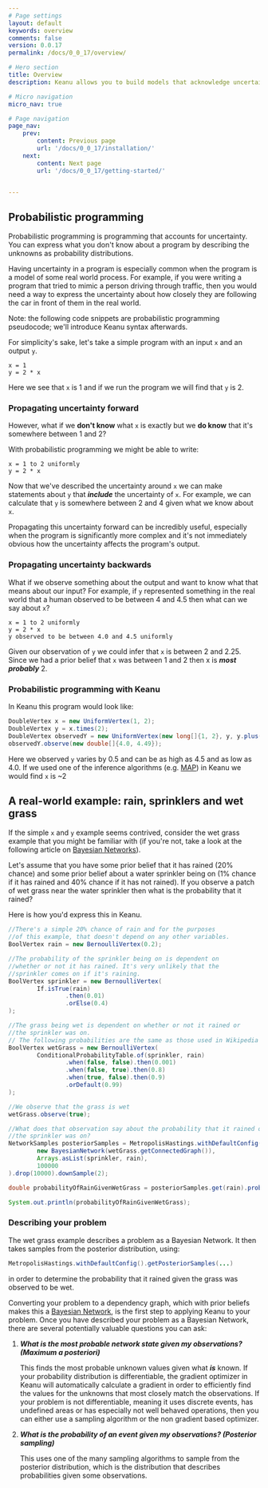 ```yaml
---
# Page settings
layout: default
keywords: overview
comments: false
version: 0.0.17
permalink: /docs/0_0_17/overview/

# Hero section
title: Overview
description: Keanu allows you to build models that acknowledge uncertainty

# Micro navigation
micro_nav: true

# Page navigation
page_nav:
    prev:
        content: Previous page
        url: '/docs/0_0_17/installation/'
    next:
        content: Next page
        url: '/docs/0_0_17/getting-started/'


---
```

## Probabilistic programming

Probabilistic programming is programming that accounts for uncertainty. You can express what you don't know about a
program by describing the unknowns as probability distributions. 

Having uncertainty in a program is especially common
when the program is a model of some real world process. For example, if you were writing a program that tried to mimic 
a person driving through traffic, then you would need a way to express the uncertainty about how closely they are following
the car in front of them in the real world.

Note: the following code snippets are probabilistic programming pseudocode; we'll introduce Keanu syntax afterwards. 

For simplicity's sake, let's take a simple program with an input `x` and an output `y`.

```
x = 1
y = 2 * x
``` 

Here we see that `x` is 1 and if we run the program we will find that `y` is 2.
 
### Propagating uncertainty forward

However, what if we **don't know** what `x` is exactly but we **do know** that it's somewhere between 1 and 2?

With probabilistic programming we might be able to write:

```
x = 1 to 2 uniformly
y = 2 * x
```

Now that we've described the uncertainty around `x` we can make statements about `y` that ***include*** the uncertainty
of `x`. For example, we can calculate that `y` is somewhere between 2 and 4 given what we know about `x`. 

Propagating this uncertainty forward can be incredibly useful, especially when the program is significantly more complex and it's 
not immediately obvious how the uncertainty affects the program's output.

### Propagating uncertainty backwards

What if we observe something about the output and want to know what that means about our input? For example, if `y`
represented something in the real world that a human observed to be between 4 and 4.5 then what can we say about `x`?

```
x = 1 to 2 uniformly
y = 2 * x
y observed to be between 4.0 and 4.5 uniformly
```

Given our observation of `y` we could infer that `x` is between 2 and 2.25. Since we had a prior belief that
`x` was between 1 and 2 then x is ***most probably*** 2.

### Probabilistic programming with Keanu

In Keanu this program would look like:

```java
DoubleVertex x = new UniformVertex(1, 2);
DoubleVertex y = x.times(2);
DoubleVertex observedY = new UniformVertex(new long[]{1, 2}, y, y.plus(0.5));
observedY.observe(new double[]{4.0, 4.49});
```

Here we observed `y` varies by 0.5 and can be as high as 4.5 and as low as 4.0. If we used one of the
inference algorithms (e.g. [MAP](https://en.wikipedia.org/wiki/Maximum_a_posteriori_estimation)) in Keanu we would find `x` is ~2

## A real-world example: rain, sprinklers and wet grass

If the simple `x` and `y` example seems contrived, consider the wet grass example that you might be familiar with
(if you're not, take a look at the following article on [Bayesian Networks](https://en.wikipedia.org/wiki/Bayesian_network)).

Let's assume that you have some prior belief that it has rained (20% chance) and some prior belief about a water 
sprinkler being on (1% chance if it has rained and 40% chance if it has not rained). If you observe a patch 
of wet grass near the water sprinkler then what is the probability that it rained?

Here is how you'd express this in Keanu.

```java
//There's a simple 20% chance of rain and for the purposes
//of this example, that doesn't depend on any other variables.
BoolVertex rain = new BernoulliVertex(0.2);

//The probability of the sprinkler being on is dependent on
//whether or not it has rained. It's very unlikely that the
//sprinkler comes on if it's raining.
BoolVertex sprinkler = new BernoulliVertex(
        If.isTrue(rain)
                .then(0.01)
                .orElse(0.4)
);

//The grass being wet is dependent on whether or not it rained or
//the sprinkler was on.
// The following probabilities are the same as those used in Wikipedia article linked above.
BoolVertex wetGrass = new BernoulliVertex(
        ConditionalProbabilityTable.of(sprinkler, rain)
                .when(false, false).then(0.001)
                .when(false, true).then(0.8)
                .when(true, false).then(0.9)
                .orDefault(0.99)
);

//We observe that the grass is wet
wetGrass.observe(true);

//What does that observation say about the probability that it rained or that
//the sprinkler was on?
NetworkSamples posteriorSamples = MetropolisHastings.withDefaultConfig().getPosteriorSamples(
        new BayesianNetwork(wetGrass.getConnectedGraph()),
        Arrays.asList(sprinkler, rain),
        100000
).drop(10000).downSample(2);

double probabilityOfRainGivenWetGrass = posteriorSamples.get(rain).probability(isRaining -> isRaining.scalar() == true);

System.out.println(probabilityOfRainGivenWetGrass);
```

### Describing your problem

The wet grass example describes a problem as a Bayesian Network. It then takes samples from the
posterior distribution, using:
 
 ```java
 MetropolisHastings.withDefaultConfig().getPosteriorSamples(...)
 ```
 
in order to determine the probability that it rained given the grass was observed
to be wet. 

Converting your problem to a dependency graph, which with prior beliefs makes this a 
[Bayesian Network](https://en.wikipedia.org/wiki/Bayesian_network), is the first step to applying Keanu 
to your problem. Once you have described your problem as a Bayesian Network, there are several potentially valuable questions
you can ask:
 
1. ***What is the most probable network state given my observations? (Maximum a posteriori)***

    This finds the most probable unknown values given what ***is*** known. If your probability distribution is differentiable,
    the gradient optimizer in Keanu will automatically calculate a gradient in order to efficiently find the 
    values for the unknowns that most closely match the observations. If your problem is not differentiable, 
    meaning it uses discrete events, has undefined areas or has especially not well behaved operations, then 
    you can either use a sampling algorithm or the non gradient based optimizer.  

1. ***What is the probability of an event given my observations? (Posterior sampling)***

    This uses one of the many sampling algorithms to sample from the posterior distribution, which
    is the distribution that describes probabilities given some observations.